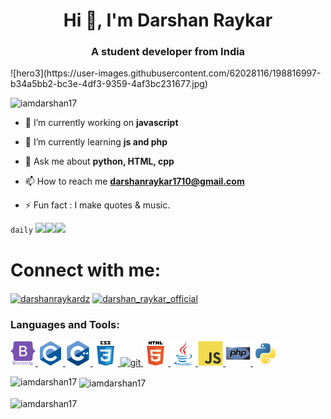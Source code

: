 <h1 align="center">Hi 👋, I'm Darshan Raykar</h1>
<h3 align="center">A student developer from India</h3>
![hero3](https://user-images.githubusercontent.com/62028116/198816997-b34a5bb2-bc3e-4df3-9359-4af3bc231677.jpg)

<p align="left"> <img src="https://komarev.com/ghpvc/?username=iamdarshan17&label=Profile%20views&color=0e75b6&style=flat" alt="iamdarshan17" /> </p>


- 🔭 I’m currently working on **javascript**

- 🌱 I’m currently learning **js and php**

- 💬 Ask me about **python, HTML, cpp**

- 📫 How to reach me **darshanraykar1710@gmail.com**

- ⚡ Fun fact : I make quotes & music.

`daily`
<img src="https://i.giphy.com/media/IdyAQJVN2kVPNUrojM/200.webp" width="100"><img src="https://i.giphy.com/media/LMt9638dO8dftAjtco/200.webp" width="100"><img src="https://i.giphy.com/media/KzJkzjggfGN5Py6nkT/200.webp" width="100">


<h1 align="left">Connect with me:</h1>
<p align="left">
<a href="https://twitter.com/darshanraykardz" target="blank"><img align="center" src="https://cdn.jsdelivr.net/npm/simple-icons@3.0.1/icons/twitter.svg" alt="darshanraykardz" height="30" width="40" /></a>
<a href="https://instagram.com/darshan_raykar_official" target="blank"><img align="center" src="https://cdn.jsdelivr.net/npm/simple-icons@3.0.1/icons/instagram.svg" alt="darshan_raykar_official" height="30" width="40" /></a>
</p>


<h3 align="left">Languages and Tools:</h3>
<p align="left"> <a href="https://getbootstrap.com" target="_blank"> <img src="https://raw.githubusercontent.com/devicons/devicon/master/icons/bootstrap/bootstrap-plain-wordmark.svg" alt="bootstrap" width="40" height="40"/> </a> <a href="https://www.cprogramming.com/" target="_blank"> <img src="https://raw.githubusercontent.com/devicons/devicon/master/icons/c/c-original.svg" alt="c" width="40" height="40"/> </a> <a href="https://www.w3schools.com/cpp/" target="_blank"> <img src="https://raw.githubusercontent.com/devicons/devicon/master/icons/cplusplus/cplusplus-original.svg" alt="cplusplus" width="40" height="40"/> </a> <a href="https://www.w3schools.com/css/" target="_blank"> <img src="https://raw.githubusercontent.com/devicons/devicon/master/icons/css3/css3-original-wordmark.svg" alt="css3" width="40" height="40"/> </a> <a href="https://git-scm.com/" target="_blank"> <img src="https://www.vectorlogo.zone/logos/git-scm/git-scm-icon.svg" alt="git" width="40" height="40"/> </a> <a href="https://www.w3.org/html/" target="_blank"> <img src="https://raw.githubusercontent.com/devicons/devicon/master/icons/html5/html5-original-wordmark.svg" alt="html5" width="40" height="40"/> </a> <a href="https://www.java.com" target="_blank"> <img src="https://raw.githubusercontent.com/devicons/devicon/master/icons/java/java-original.svg" alt="java" width="40" height="40"/> </a> <a href="https://developer.mozilla.org/en-US/docs/Web/JavaScript" target="_blank"> <img src="https://raw.githubusercontent.com/devicons/devicon/master/icons/javascript/javascript-original.svg" alt="javascript" width="40" height="40"/> </a> <a href="https://www.php.net" target="_blank"> <img src="https://raw.githubusercontent.com/devicons/devicon/master/icons/php/php-original.svg" alt="php" width="40" height="40"/> </a> <a href="https://www.python.org" target="_blank"> <img src="https://raw.githubusercontent.com/devicons/devicon/master/icons/python/python-original.svg" alt="python" width="40" height="40"/> </a> </p>
<p><img align="left" src="https://github-readme-stats.vercel.app/api/top-langs?username=iamdarshan17&show_icons=true&locale=en&layout=compact" alt="iamdarshan17" /></p>

<p>&nbsp;<img align="center" src="https://github-readme-stats.vercel.app/api?username=iamdarshan17&show_icons=true&locale=en" alt="iamdarshan17" /></p>

<p><img align="center" src="https://github-readme-streak-stats.herokuapp.com/?user=iamdarshan17&" alt="iamdarshan17" /></p>

